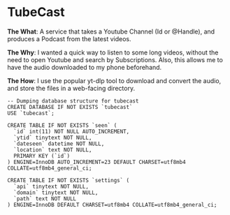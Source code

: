 # TubeCast


**The What**: A service that takes a Youtube Channel (Id or @Handle), and produces a Podcast from the latest videos.

**The Why**: I wanted a quick way to listen to some long videos, without the need to open Youtube and search by Subscriptions. Also, this allows me to have the audio downloaded to my phone beforehand.

**The How**: I use the popular yt-dlp tool to download and convert the audio, and store the files in a web-facing directory.

```
-- Dumping database structure for tubecast
CREATE DATABASE IF NOT EXISTS `tubecast`
USE `tubecast`;

CREATE TABLE IF NOT EXISTS `seen` (
  `id` int(11) NOT NULL AUTO_INCREMENT,
  `ytid` tinytext NOT NULL,
  `dateseen` datetime NOT NULL,
  `location` text NOT NULL,
  PRIMARY KEY (`id`)
) ENGINE=InnoDB AUTO_INCREMENT=23 DEFAULT CHARSET=utf8mb4 COLLATE=utf8mb4_general_ci;

CREATE TABLE IF NOT EXISTS `settings` (
  `api` tinytext NOT NULL,
  `domain` tinytext NOT NULL,
  `path` text NOT NULL
) ENGINE=InnoDB DEFAULT CHARSET=utf8mb4 COLLATE=utf8mb4_general_ci;
```